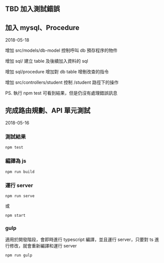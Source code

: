 ## TBD 加入測試錯誤

## 加入 mysql、Procedure

2018-05-18

增加 src/models/db-model 控制呼叫 db 預存程序的物件

增加 sql/ 建立 table 及後續加入資料的 sql 

增加 sql/procedure 增加對 db table 增刪改查的指令

增加 src/controllers/student 控制 /student 路徑下的操作

PS. 執行 npm test 可看到結果，但是仍沒有處理錯誤訊息

## 完成路由規劃、API 單元測試

2018-05-16

### 測試結果

```
npm test
```

### 編譯為 js

```
npm run build
```

### 運行 server

```
npm run serve
```

或

```
npm start
```

### gulp 

適用於開發階段，會即時進行 typescript 編譯，並且運行 server，只要對 ts 進行修改，就會重新編譯和運行 server

```
npm run gulp
```

